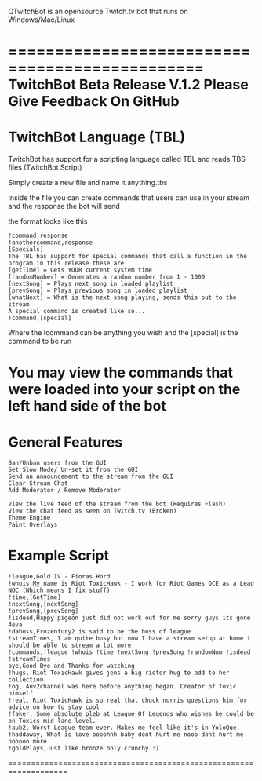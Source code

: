 QTwitchBot is an opensource Twitch.tv bot that runs on Windows/Mac/Linux

===============================================
	TwitchBot Beta Release V.1.2
	Please Give Feedback On GitHub
===============================================

TwitchBot Language (TBL)
===========================

TwitchBot has support for a scripting language called TBL and reads TBS files (TwitchBot Script)

Simply create a new file and name it anything.tbs

Inside the file you can create commands that users can use in your stream and the response the bot will send

the format looks like this

	!command,response
	!anothercommand,response
	[Specials]
	The TBL has support for special commands that call a function in the program in this release these are
	[getTime] = Gets YOUR current system time
	[randomNumber] = Generates a random number from 1 - 1000
	[nextSong] = Plays next song in loaded playlist
	[prevSong] = Plays previous song in loaded playlist
	[whatNext] = What is the next song playing, sends this out to the stream
	A special command is created like so...
	!command,[special]

Where the !command can be anything you wish and the [special] is the command to be run

You may view the commands that were loaded into your script on the left hand side of the bot
==================================================================
General Features
==================================================================
	Ban/Unban users from the GUI
	Set Slow Mode/ Un-set it from the GUI
	Send an announcement to the stream from the GUI
	Clear Stream Chat
	Add Moderator / Remove Moderator
	
	View the live feed of the stream from the bot (Requires Flash)
	View the chat feed as seen on Twitch.tv (Broken)
	Theme Engine
	Paint Overlays

Example Script
===================================================================
	!league,Gold IV - Fioras Hord
	!whois,My name is Riot ToxicHawk - I work for Riot Games OCE as a Lead NOC (Which means I fix stuff)
	!time,[GetTime]
	!nextSong,[nextSong]
	!prevSong,[prevSong]
	!isdead,Happy pigeon just did not work out for me sorry guys its gone 4eva
	!daboss,Frozenfury2 is said to be the boss of league
	!streamTimes, I am quite busy but now I have a stream setup at home i should be able to stream a lot more
	!commands,!league !whois !time !nextSong !prevSong !randomNum !isdead !streamTimes
	bye,Good Bye and Thanks for watching
	!hugs, Riot ToxicHawk gives jens a big rioter hug to add to her collection
	!og, Auv2channel was here before anything began. Creator of Toxic himself
	!real, Riot ToxicHawk is so real that chuck norris questions him for advice on how to stay cool
	!faker, Some absolute pleb at League Of Legends who wishes he could be on Toxics mid lane level.
	!aub2, Worst League team ever. Makes me feel like it's in YoloQue.
	!haddaway, What is love oooohhh baby dont hurt me nooo dont hurt me nooooo more
	!goldPlays,Just like bronze only crunchy :)
===================================================================

